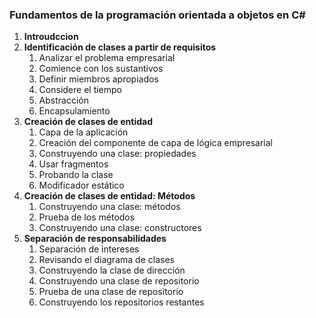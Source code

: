 ### Fundamentos de la programación orientada a objetos en C#

1. **Introudccion**
2. **Identificación de clases a partir de requisitos**
    1. Analizar el problema empresarial
    2. Comience con los sustantivos
    3. Definir miembros apropiados
    4. Considere el tiempo
    5. Abstracción
    6. Encapsulamiento
3. **Creación de clases de entidad**
    1. Capa de la aplicación
    2. Creación del componente de capa de lógica empresarial
    3. Construyendo una clase: propiedades
    4. Usar fragmentos
    5. Probando la clase
    6. Modificador estático
4. **Creación de clases de entidad: Métodos**
    1. Construyendo una clase: métodos
    2. Prueba de los métodos
    3. Construyendo una clase: constructores
5. **Separación de responsabilidades**
    1. Separación de intereses
    2. Revisando el diagrama de clases
    3. Construyendo la clase de dirección
    4. Construyendo una clase de repositorio
    5. Prueba de una clase de repositorio
    6. Construyendo los repositorios restantes